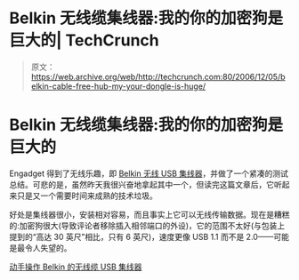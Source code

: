 # Belkin 无线缆集线器:我的你的加密狗是巨大的| TechCrunch

> 原文：<https://web.archive.org/web/http://techcrunch.com:80/2006/12/05/belkin-cable-free-hub-my-your-dongle-is-huge/>

# Belkin 无线缆集线器:我的你的加密狗是巨大的

Engadget 得到了无线乐趣，即 [Belkin 无线 USB 集线器](https://web.archive.org/web/20130627213603/http://crunchgear.com/2006/12/04/belkin-finally-dumps-cable-free-usb-hub-on-the-market/)，并做了一个紧凑的测试总结。可悲的是，虽然昨天我很兴奋地拿起其中一个，但读完这篇文章后，它听起来只是又一个需要时间来成熟的技术垃圾。

好处是集线器很小，安装相对容易，而且事实上它可以无线传输数据。现在是糟糕的:加密狗很大(导致评论者移除插入相邻端口的外设)，它的范围不太好(与包装上提到的“高达 30 英尺”相比，只有 6 英尺)，速度更像 USB 1.1 而不是 2.0——可能是最令人失望的。

[动手操作 Belkin 的无线缆 USB 集线器](https://web.archive.org/web/20130627213603/http://www.engadget.com/2006/12/05/hands-on-with-belkins-cable-free-usb-hub/)